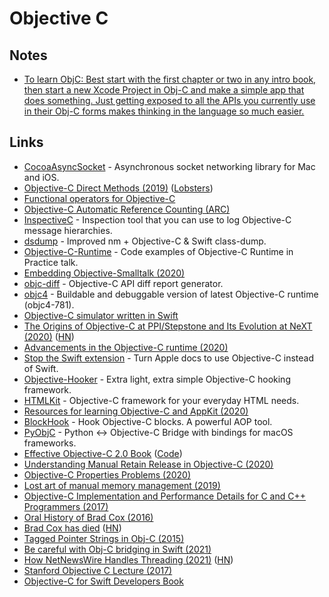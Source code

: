 # Objective C

## Notes

- [To learn ObjC: Best start with the first chapter or two in any intro book, then start a new Xcode Project in Obj-C and make a simple app that does something. Just getting exposed to all the APIs you currently use in their Obj-C forms makes thinking in the language so much easier.](https://twitter.com/NathanBLawrence/status/1394694493073457159)

## Links

- [CocoaAsyncSocket](https://github.com/robbiehanson/CocoaAsyncSocket) - Asynchronous socket networking library for Mac and iOS.
- [Objective-C Direct Methods (2019)](https://nshipster.com/direct/) ([Lobsters](https://lobste.rs/s/qudqpp/objective_c_direct_methods))
- [Functional operators for Objective-C](https://github.com/google/functional-objc)
- [Objective-C Automatic Reference Counting (ARC)](http://clang.llvm.org/docs/AutomaticReferenceCounting.html)
- [InspectiveC](https://github.com/DavidGoldman/InspectiveC) - Inspection tool that you can use to log Objective-C message hierarchies.
- [dsdump](https://github.com/DerekSelander/dsdump) - Improved nm + Objective-C & Swift class-dump.
- [Objective-C-Runtime](https://github.com/Inferis/Objective-C-Runtime) - Code examples of Objective-C Runtime in Practice talk.
- [Embedding Objective-Smalltalk (2020)](https://blog.metaobject.com/2020/05/embedding-objective-smalltalk.html)
- [objc-diff](https://github.com/mattstevens/objc-diff) - Objective-C API diff report generator.
- [objc4](https://github.com/0xxd0/objc4) - Buildable and debuggable version of latest Objective-C runtime (objc4-781).
- [Objective-C simulator written in Swift](https://github.com/NSExceptional/Runtime)
- [The Origins of Objective-C at PPI/Stepstone and Its Evolution at NeXT (2020)](https://dl.acm.org/doi/pdf/10.1145/3386332) ([HN](https://news.ycombinator.com/item?id=23516334))
- [Advancements in the Objective-C runtime (2020)](https://developer.apple.com/videos/play/wwdc2020/10163/)
- [Stop the Swift extension](https://lapcatsoftware.com/articles/StopTheSwift.html) - Turn Apple docs to use Objective-C instead of Swift.
- [Objective-Hooker](https://github.com/LIJI32/ObjectiveHooker) - Extra light, extra simple Objective-C hooking framework.
- [HTMLKit](https://github.com/iabudiab/HTMLKit) - Objective-C framework for your everyday HTML needs.
- [Resources for learning Objective-C and AppKit (2020)](https://lapcatsoftware.com/articles/learning.html)
- [BlockHook](https://github.com/yulingtianxia/BlockHook) - Hook Objective-C blocks. A powerful AOP tool.
- [PyObjC](https://github.com/ronaldoussoren/pyobjc) - Python <-> Objective-C Bridge with bindings for macOS frameworks.
- [Effective Objective-C 2.0 Book](https://www.effectiveobjectivec.com/) ([Code](https://github.com/effectiveobjc/code))
- [Understanding Manual Retain Release in Objective-C (2020)](https://whackylabs.com/objc/2020/08/24/mrr-objc/)
- [Objective-C Properties Problems (2020)](https://whackylabs.com/objc/2020/03/12/objc-properties/)
- [Lost art of manual memory management (2019)](https://whackylabs.com/objc/mrr/arc/2019/12/27/manual-memory-objc/)
- [Objective-C Implementation and Performance Details for C and C++ Programmers (2017)](https://swolchok.github.io/objcperf/)
- [Oral History of Brad Cox (2016)](https://www.youtube.com/watch?v=1xrL2d5omuA)
- [Brad Cox has died](https://www.legacy.com/us/obituaries/scnow/name/brad-cox-obituary?pid=197454225) ([HN](https://news.ycombinator.com/item?id=25876767))
- [Tagged Pointer Strings in Obj-C (2015)](https://www.mikeash.com/pyblog/friday-qa-2015-07-31-tagged-pointer-strings.html)
- [Be careful with Obj-C bridging in Swift (2021)](https://swiftrocks.com/be-careful-with-objc-bridging-in-swift)
- [How NetNewsWire Handles Threading (2021)](https://inessential.com/2021/03/20/how_netnewswire_handles_threading) ([HN](https://news.ycombinator.com/item?id=26536423))
- [Stanford Objective C Lecture (2017)](https://www.youtube.com/watch?v=o3t52-ZxFtU)
- [Objective-C for Swift Developers Book](https://www.hackingwithswift.com/store/objective-c-for-swift-developers)
